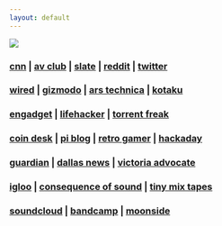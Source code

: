 ```yaml
---
layout: default
---
```

![](../images/link.gif)

### [cnn](http://cnn.com) | [av club](http://avclub.com) | [slate](http://slate.com) | [reddit](http://reddit.com) | [twitter](https://twitter.com)

### [wired](http://wired.com) | [gizmodo](http://gizmodo.com) | [ars technica](http://arstechnica.com)  | [kotaku](http://kotaku.com/)

### [engadget](https://www.engadget.com/) | [lifehacker](http://lifehacker.com/) | [torrent freak](https://torrentfreak.com/)

### [coin desk](http://www.coindesk.com/) | [pi blog](https://www.raspberrypi.org/blog/) | [retro gamer](http://www.retrogamer.net/) | [hackaday](https://hackaday.com/)

### [guardian](https://www.theguardian.com/us) | [dallas news](http://dallasnews.com) | [victoria advocate](http://victoriaadvocate.com)

### [igloo](http://igloomag.com/) | [consequence of sound](http://consequenceofsound.com) | [tiny mix tapes](http://www.tinymixtapes.com/)

### [soundcloud](https://soundcloud.com/gravityfreesummer) | [bandcamp](https://gravityfreesummer.bandcamp.com/) | [moonside](http://moonside.gravityfreesummer.com)
